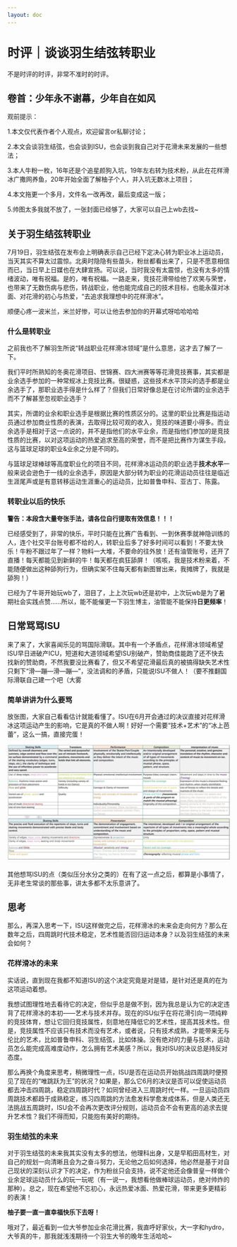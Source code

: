 ```yaml
---
layout: doc
---
```


# 时评｜谈谈羽生结弦转职业

不是时评的时评，非常不准时的时评。

## 卷首：少年永不谢幕，少年自在如风

观前提示：

1.本文仅代表作者个人观点，欢迎留言or私聊讨论；

2.本文会谈羽生结弦，也会谈到ISU，也会谈到我自己对于花滑未来发展的一些想法；

3.本人牛粉一枚，16年还是个追星颜狗入坑，19年左右转为技术粉，从此在花样滑冰广撒网养鱼，20年开始全面了解柚子个人，并入坑无数冰上项目；

4.本文拖更一个多月，文件名一改再改，最后变成这一版；

5.帅图太多我就不放了，一张封面已经够了，大家可以自己上wb去找~



## 关于羽生结弦转职业

7月19日，羽生结弦在发布会上明确表示自己已经下定决心转为职业冰上运动员，当天其实不算太过震惊。北奥时隐隐有些苗头，粉丝都看出来了，只是不愿意相信而已，当日早上日媒也在大肆宣扬。可以说，当时我没有太震惊，也没有太多的情绪波动，唯有祝福。是的，唯有祝福。一路走来，竞技花滑带给他了欢笑与荣誉，也带来了无数伤病与悲伤，转战职业，他也能完成自己的技术目标，也能永葆对冰面、对花滑的初心与热爱，“去追求我理想中的花样滑冰”。

顺便心疼一波米兰，米兰好惨，可以让他去参加你的开幕式呀哈哈哈哈


### 什么是转职业

之前我也不了解羽生所说“转战职业花样滑冰领域”是什么意思，这才去了解了一下。

我们平时所熟知的冬奥花滑项目、世锦赛、四大洲赛等等花滑竞技赛事，其实都是业余选手参加的一种常规冰上竞技比赛。很疑惑，这些技术水平顶尖的选手都是业余选手了，那职业选手得是什么样了？但我们日常好像总是在讨论所谓的业余选手而不了解甚至忽视职业选手？

其实，所谓的业余和职业选手是根据比赛的性质区分的。这里的职业比赛是指运动员通过参加商业性质的表演，去取得比较可观的收入，竞技的味道要小得多。而业余选手是相对于这一点说的，并不是指他们的水平业余，而是指他们参加的是竞技性质的比赛，以对这项运动的热爱追求至高的荣誉，而不是把比赛作为谋生手段。这与篮球足球的职业&业余之分是不同的。

与篮球足球棒球等高度职业化的项目不同，花样滑冰运动员的职业选手**技术水平**一般来说会逊色于一线的业余选手，原因是大部分转为职业的花滑运动员往往是临近生涯尾声或是有意转移运动生涯重心的运动员，比如普鲁申科、亚古丁、陈露。

### 转职业以后的快乐

**警告：本段含大量夸张手法，请各位自行提取有效信息！！！**

已经感受到了，非常的快乐，平时只能在比赛广告看到、一到休赛季就神隐训练的人，连个社交平台账号都不给的人，转职业后多了好多时间可以看到！不要太快乐！牛粉不跟过年了一样？物料一大堆，不要命的往外放！还有油管账号，还开了直播！每天都能见到新鲜的牛！每天都在疯狂舔屏！（咳咳，我是技术粉来着，不能随便做出这种舔狗行为，但确实架不住每天都有新图冒出来，我摊牌了，我就是舔狗！）

已经为了牛哥开始玩wb了，泪目了，上上次玩wb还是初中，上次玩wb是为了暑期社会实践点赞......所以，能不能催更一下羽生博主，油管能不能保持**日更频率**！

## 日常骂骂ISU

来了来了，大家喜闻乐见的骂国际滑联。其中有一个矛盾点，花样滑冰领域希望ISU早日进破产ICU，短道和大道领域希望ISU别破产，赞助商佳能跑了还不快去找新的赞助商，不然我要没比赛看了，但又不希望花滑最后真的被搞得缺失艺术性只剩下“滑—蹦—滑—蹦—”，没法调和的矛盾，只能说ISU不做人！（要不推翻国际滑联自己建一个吧（大雾

### 简单讲讲为什么要骂

放张图，大家自己看看估计就能看懂了。ISU在6月开会通过的决议直接对花样滑冰这项运动产生的影响，它是真的不做人啊！好好一个需要“技术+艺术”的“冰上芭蕾”，这么一搞，直接完蛋！

![ISU的nt操作](/docs/public/ISU的nt操作.jpg)

其他想骂ISU的点（类似压分水分之类的）在有了这一点之后，都算是小事情了，无非老生常谈的那些事，讲太多都不太乐意讲了。

## 思考

那么，再深入思考一下，ISU这样做完之后，花样滑冰的未来会走向何方？那么在数年之后，四周跳时代技术稳定，艺术性能否回归运动本身？以及羽生结弦的未来会如何？

### 花样滑冰的未来

实话说，直到现在我都不知道ISU的这个决定究竟是对是错，是针对还是真的在为这项运动着想。

我想试图理性地去看待它的决定，但似乎总是做不到，因为我总是认为它的决定违背了花样滑冰的本初——艺术与技术并存。现在的ISU似乎在将花滑引向一项纯粹的竞技体育，想让它回归竞技属性，刻意地在降低它的艺术性，提高其技术性。但是，竞技属性不应该只有技术而没有艺术，或者说，只有技术成熟，才能带来无与伦比的艺术，比如普鲁申科、羽生结弦，比如体操。没有绝对的力量与技术，运动员怎么能完成高难度动作，怎么拥有艺术美感？所以，我对ISU的决议总是持反对态度。

那么再换个角度来思考，稍微理性一点，ISU是否在运动员开始挑战四周跳时便预见了现在的“唯跳跃为王”的状况？如果是，那么它6月的决议是否可以促使运动员都去冲击四周跳，稳定四周跳时代？如同曾经进入三周跳时代一样。一旦运动员四周跳技术都趋于成熟稳定，练习四周跳的方法愈发科学愈发成体系，但是人类还无法挑战五周跳时，ISU会不会再次更改评分规则，运动员会不会有更高的追求去提升艺术性？我们不得而知，只能抱有美好的期待。

### 羽生结弦的未来

对于羽生结弦的未来我其实没有太多的想法，他理科出身，又是早稻田高材生，对自己的规划一向清晰且会为之奋斗努力，无论他之后如何选择，他必然是基于对自己现状的深刻认识才下的决定，作为粉丝只会支持，说不定他还会像普皇一样做个业余足球运动员什么的玩一玩呢（有一说一，我想看他做棒球运动员，绝对帅炸的那种）。总之，现在希望他不忘初心，永远热爱冰面、热爱花滑，带来更多更精彩的表演！

**柚子要一直一直幸福快乐下去呀！**

哦对了，最近看到一位大爷参加业余花滑比赛，我直呼好家伙，大一字和hydro，大爷真的牛，那我就浅浅期待一个羽生大爷的晚年生活哈哈~
